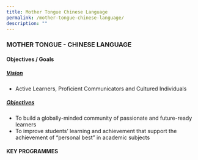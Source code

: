 ```yaml
---
title: Mother Tongue Chinese Language
permalink: /mother-tongue-chinese-language/
description: ""
---
```

### MOTHER TONGUE - CHINESE LANGUAGE

#### Objectives / Goals

<h5><u> Vision </u></h5>

*   Active Learners, Proficient Communicators and Cultured Individuals

<h5><u> Objectives </u></h5>

*   To build a globally-minded community of passionate and future-ready learners
*   To improve students’ learning and achievement that support the achievement of “personal best” in academic subjects

#### KEY PROGRAMMES

